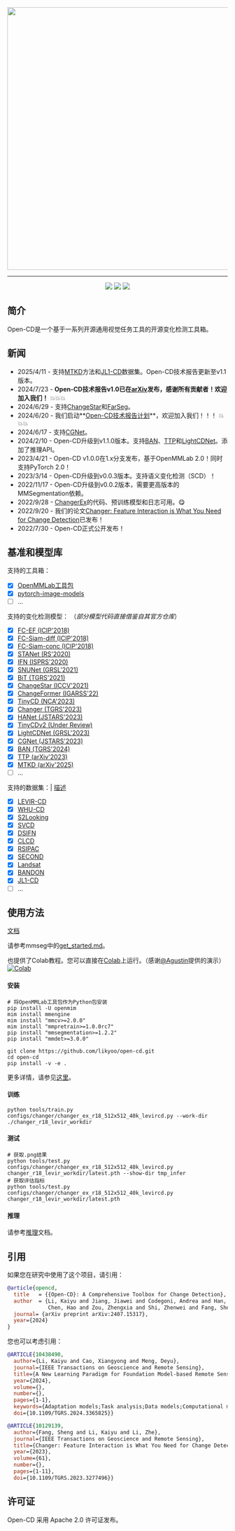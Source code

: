 <div align="center">
  <img src="resources/opencd-logo.png" width="600"/>
</div>

------

<div align="center">
<a href="https://arxiv.org/abs/2407.15317"><img src="https://hits.seeyoufarm.com/api/count/incr/badge.svg?url=https%3A%2F%2Farxiv.org%2Fabs%2F2407.15317&count_bg=%23FF0000&title_bg=%23555555&icon=arxiv.svg&icon=&icon_color=%23E7E7E7&title=Technical+Report&edge_flat=false"/></a>
<a href="https://github.com/likyoo/open-cd"><img src="https://hits.seeyoufarm.com/api/count/incr/badge.svg?url=https%3A%2F%2Fgithub.com%2Flikyoo%2Fopen-cdA&count_bg=%2379C83D&title_bg=%23555555&icon=github.svg&icon_color=%23E7E7E7&title=Github&edge_flat=false"/></a>
<a href="https://huggingface.co/likyoo/Open-CD_Model_Zoo"><img src="https://hits.seeyoufarm.com/api/count/incr/badge.svg?url=https%3A%2F%2Fhuggingface.co%2Flikyoo%2FOpen-CD_Model_Zoo&count_bg=%23684BD3&title_bg=%23555555&icon=&icon_color=%23E7E7E7&title=%F0%9F%A4%97%20Hugging%20Face&edge_flat=false"/></a>
</div>

## 简介
Open-CD是一个基于一系列开源通用视觉任务工具的开源变化检测工具箱。

## 新闻
- 2025/4/11 - 支持[MTKD](https://github.com/circleLZY/MTKD-CD)方法和[JL1-CD](https://github.com/circleLZY/MTKD-CD)数据集。Open-CD技术报告更新至v1.1版本。
- 2024/7/23 - **Open-CD技术报告v1.0已在[arXiv](https://arxiv.org/abs/2407.15317)发布，感谢所有贡献者！欢迎加入我们！** 💥💥💥
- 2024/6/29 - 支持[ChangeStar](https://github.com/Z-Zheng/ChangeStar)和[FarSeg](https://github.com/Z-Zheng/FarSeg)。
- 2024/6/20 - 我们启动**[Open-CD技术报告计划](https://github.com/likyoo/open-cd/tree/main/projects/open-cd_technical_report)**，欢迎加入我们！！！ 💥💥💥
- 2024/6/17 - 支持[CGNet](https://github.com/ChengxiHAN/CGNet-CD)。
- 2024/2/10 - Open-CD升级到v1.1.0版本。支持[BAN](https://github.com/likyoo/BAN)、[TTP](https://github.com/KyanChen/TTP)和[LightCDNet](https://github.com/NightSongs/LightCDNet)。添加了推理API。
- 2023/4/21 - Open-CD v1.0.0在1.x分支发布，基于OpenMMLab 2.0！同时支持PyTorch 2.0！
- 2023/3/14 - Open-CD升级到v0.0.3版本。支持语义变化检测（SCD）！
- 2022/11/17 - Open-CD升级到v0.0.2版本，需要更高版本的MMSegmentation依赖。
- 2022/9/28 - [ChangerEx](https://github.com/likyoo/open-cd/tree/main/configs/changer)的代码、预训练模型和日志可用。:yum:
- 2022/9/20 - 我们的论文[Changer: Feature Interaction is What You Need for Change Detection](https://arxiv.org/abs/2209.08290)已发布！
- 2022/7/30 - Open-CD正式公开发布！

## 基准和模型库

支持的工具箱：

- [x] [OpenMMLab工具包](https://github.com/open-mmlab)
- [x] [pytorch-image-models](https://github.com/rwightman/pytorch-image-models)
- [ ] ...

支持的变化检测模型：
（_部分模型代码直接借鉴自其官方仓库_）

- [x] [FC-EF (ICIP'2018)](configs/fcsn)
- [x] [FC-Siam-diff (ICIP'2018)](configs/fcsn)
- [x] [FC-Siam-conc (ICIP'2018)](configs/fcsn)
- [x] [STANet (RS'2020)](configs/stanet)
- [x] [IFN (ISPRS'2020)](configs/ifn)
- [x] [SNUNet (GRSL'2021)](configs/snunet)
- [x] [BiT (TGRS'2021)](configs/bit)
- [x] [ChangeStar (ICCV'2021)](configs/changestar)
- [x] [ChangeFormer (IGARSS'22)](configs/changeformer)
- [x] [TinyCD (NCA'2023)](configs/tinycd)
- [x] [Changer (TGRS'2023)](configs/changer)
- [x] [HANet (JSTARS'2023)](configs/hanet)
- [x] [TinyCDv2 (Under Review)](configs/tinycd_v2)
- [x] [LightCDNet (GRSL'2023)](configs/lightcdnet)
- [x] [CGNet (JSTARS'2023)](configs/cgnet)
- [x] [BAN (TGRS'2024)](configs/ban)
- [x] [TTP (arXiv'2023)](configs/ttp)
- [x] [MTKD (arXiv'2025)](configs/mtkd)
- [ ] ...

支持的数据集：| [描述](https://github.com/wenhwu/awesome-remote-sensing-change-detection)
- [x] [LEVIR-CD](https://justchenhao.github.io/LEVIR/)
- [x] [WHU-CD](https://study.rsgis.whu.edu.cn/pages/download/building_dataset.html)
- [x] [S2Looking](https://github.com/S2Looking/Dataset)
- [x] [SVCD](https://drive.google.com/file/d/1GX656JqqOyBi_Ef0w65kDGVto-nHrNs9/edit)
- [x] [DSIFN](https://github.com/GeoZcx/A-deeply-supervised-image-fusion-network-for-change-detection-in-remote-sensing-images/tree/master/dataset)
- [x] [CLCD](https://github.com/liumency/CropLand-CD)
- [x] [RSIPAC](https://engine.piesat.cn/ai/autolearning/index.html#/dataset/detail?key=8f6c7645-e60f-42ce-9af3-2c66e95cfa27)
- [x] [SECOND](http://www.captain-whu.com/PROJECT/)
- [x] [Landsat](https://figshare.com/articles/figure/Landsat-SCD_dataset_zip/19946135/1)
- [x] [BANDON](https://github.com/fitzpchao/BANDON)
- [x] [JL1-CD](https://github.com/circleLZY/MTKD-CD)
- [ ] ...

## 使用方法

[文档](https://github.com/open-mmlab/mmsegmentation/tree/master/docs)

请参考mmseg中的[get_started.md](https://github.com/open-mmlab/mmsegmentation/blob/master/docs/en/get_started.md#installation)。

也提供了Colab教程。您可以直接在[Colab](https://colab.research.google.com/drive/1puZY5R8fwlL6um6pHbgbM1NTYZUXdK2J?usp=sharing)上运行。（感谢[@Agustin](https://github.com/AgustinNormand)提供的演示）[![Colab](https://colab.research.google.com/assets/colab-badge.svg)](https://colab.research.google.com/drive/1puZY5R8fwlL6um6pHbgbM1NTYZUXdK2J?usp=sharing)

#### 安装

```
# 将OpenMMLab工具包作为Python包安装
pip install -U openmim
mim install mmengine
mim install "mmcv>=2.0.0"
mim install "mmpretrain>=1.0.0rc7"
pip install "mmsegmentation>=1.2.2"
pip install "mmdet>=3.0.0"
```
```
git clone https://github.com/likyoo/open-cd.git
cd open-cd
pip install -v -e .
```
更多详情，请参见[这里](https://github.com/likyoo/open-cd/blob/main/docs/install.md)。

#### 训练
```
python tools/train.py configs/changer/changer_ex_r18_512x512_40k_levircd.py --work-dir ./changer_r18_levir_workdir
```

#### 测试
```
# 获取.png结果
python tools/test.py configs/changer/changer_ex_r18_512x512_40k_levircd.py changer_r18_levir_workdir/latest.pth --show-dir tmp_infer
# 获取评估指标
python tools/test.py configs/changer/changer_ex_r18_512x512_40k_levircd.py changer_r18_levir_workdir/latest.pth
```

#### 推理
请参考[推理](https://github.com/likyoo/open-cd/blob/main/docs/inference.md)文档。

## 引用

如果您在研究中使用了这个项目，请引用：

```bibtex
@article{opencd,
  title   = {{Open-CD}: A Comprehensive Toolbox for Change Detection},
  author  = {Li, Kaiyu and Jiang, Jiawei and Codegoni, Andrea and Han, Chengxi and Deng, Yupeng and Chen, Keyan and Zheng, Zhuo and
             Chen, Hao and Zou, Zhengxia and Shi, Zhenwei and Fang, Sheng and Meng, Deyu and Wang, Zhi and Cao, Xiangyong},
  journal= {arXiv preprint arXiv:2407.15317},
  year={2024}
}
```
您也可以考虑引用：

```bibtex
@ARTICLE{10438490,
  author={Li, Kaiyu and Cao, Xiangyong and Meng, Deyu},
  journal={IEEE Transactions on Geoscience and Remote Sensing}, 
  title={A New Learning Paradigm for Foundation Model-based Remote Sensing Change Detection}, 
  year={2024},
  volume={},
  number={},
  pages={1-1},
  keywords={Adaptation models;Task analysis;Data models;Computational modeling;Feature extraction;Transformers;Tuning;Change detection;foundation model;visual tuning;remote sensing image processing;deep learning},
  doi={10.1109/TGRS.2024.3365825}}

@ARTICLE{10129139,
  author={Fang, Sheng and Li, Kaiyu and Li, Zhe},
  journal={IEEE Transactions on Geoscience and Remote Sensing}, 
  title={Changer: Feature Interaction is What You Need for Change Detection}, 
  year={2023},
  volume={61},
  number={},
  pages={1-11},
  doi={10.1109/TGRS.2023.3277496}}
```

## 许可证

Open-CD 采用 Apache 2.0 许可证发布。
